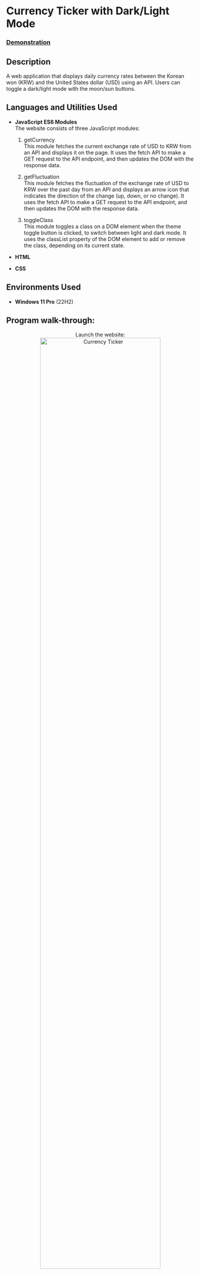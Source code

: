 <h1>Currency Ticker with Dark/Light Mode</h1>

### [Demonstration](https://main--singular-salmiakki-a6c94d.netlify.app/)

<h2>Description</h2>
A web application that displays daily currency rates between the Korean won (KRW) and the United States dollar (USD) using an API. Users can toggle a dark/light mode with the moon/sun buttons.
<br />

<h2>Languages and Utilities Used</h2>

- <b>JavaScript ES6 Modules</b><br />
The website consists of three JavaScript modules:

  1.  getCurrency<br />
This module fetches the current exchange rate of USD to KRW from an API and displays it on the page. It uses the fetch API to make a GET request to the API endpoint, and then updates the DOM with the response data. 

  2.  getFluctuation<br />
This module fetches the fluctuation of the exchange rate of USD to KRW over the past day from an API and displays an arrow icon that indicates the direction of the change (up, down, or no change). It uses the fetch API to make a GET request to the API endpoint, and then updates the DOM with the response data. 
  3.  toggleClass<br />
This module toggles a class on a DOM element when the theme toggle button is clicked, to switch between light and dark mode. It uses the classList property of the DOM element to add or remove the class, depending on its current state.
- <b>HTML</b>
- <b>CSS</b>

<h2>Environments Used </h2>

- <b>Windows 11 Pro</b> (22H2)

<h2>Program walk-through:</h2>

<p align="center">
Launch the website: <br/>
<img src="https://i.imgur.com/Isv4l9a.png" height="80%" width="80%" alt="Currency Ticker"/>
<br />
<br />
Light mode:  <br/>
<img src="https://i.imgur.com/u1n3u9U.png" height="80%" width="80%" alt="Disk Sanitization Steps"/>
